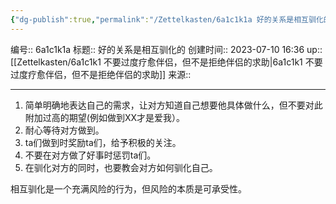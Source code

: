 ```yaml
---
{"dg-publish":true,"permalink":"/Zettelkasten/6a1c1k1a 好的关系是相互驯化的/","dgPassFrontmatter":true}
---
```


编号:: 6a1c1k1a
标题:: 好的关系是相互驯化的
创建时间:: 2023-07-10 16:36
up:: [[Zettelkasten/6a1c1k1 不要过度疗愈伴侣，但不是拒绝伴侣的求助\|6a1c1k1 不要过度疗愈伴侣，但不是拒绝伴侣的求助]]
来源:: 

---

1. 简单明确地表达自己的需求，让对方知道自己想要他具体做什么，但不要对此附加过高的期望(例如做到XX才是爱我）。
2. 耐心等待对方做到。
3. ta们做到时奖励ta们，给予积极的关注。 
4. 不要在对方做了好事时惩罚ta们。 
5. 在驯化对方的同时，也要教会对方如何驯化自己。

相互驯化是一个充满风险的行为，但风险的本质是可承受性。